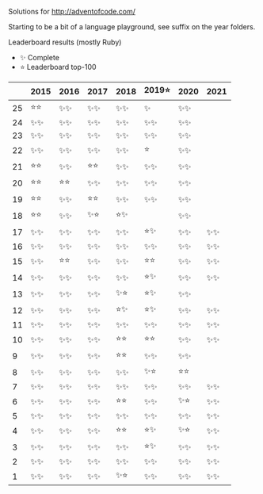 Solutions for http://adventofcode.com/

Starting to be a bit of a language playground, see suffix on the year folders.

Leaderboard results (mostly Ruby)

- ✨ Complete
- ⭐️ Leaderboard top-100

|    | 2015 | 2016 | 2017 | 2018 | 2019⭐️ | 2020 | 2021 |
|----|------|------|------|------|------|------|------|
| 25 |⭐️⭐️|✨✨|✨✨|✨✨|✨ |✨✨|
| 24 |✨✨|✨✨|✨✨|✨✨|✨✨|✨✨|
| 23 |✨✨|✨✨|✨✨|✨✨|✨✨|✨✨|
| 22 |✨✨|✨✨|✨✨|✨✨|⭐️ |✨✨|
| 21 |⭐️⭐️|✨✨|⭐️⭐️|✨✨|✨✨|✨✨|
| 20 |⭐️⭐️|⭐️⭐️|✨✨|✨✨|✨✨|✨✨|
| 19 |⭐️⭐️|✨✨|⭐️⭐️|✨✨|✨✨|✨✨|
| 18 |⭐️⭐️|✨✨|✨⭐️|⭐️✨|   |✨✨|
| 17 |✨✨|✨✨|✨✨|✨✨|⭐️✨|✨✨|✨✨|
| 16 |✨✨|✨✨|✨✨|✨✨|✨✨|✨✨|✨✨|
| 15 |✨✨|⭐️⭐️|✨✨|✨✨|⭐️⭐️|✨✨|✨✨|
| 14 |✨✨|✨✨|✨✨|✨✨|⭐️✨|✨✨|✨✨|
| 13 |✨✨|✨✨|✨✨|✨⭐️|⭐️✨|✨✨|
| 12 |✨✨|✨✨|✨✨|⭐️✨|⭐️✨|✨✨|✨✨|
| 11 |✨✨|✨✨|✨✨|✨✨|✨✨|✨✨|✨✨|
| 10 |✨✨|✨✨|✨✨|⭐️⭐️|⭐️⭐️|✨✨|✨✨|
|  9 |✨✨|✨✨|✨✨|⭐️⭐️|✨✨|✨✨|
|  8 |✨✨|✨✨|✨✨|✨✨|✨⭐️|⭐️⭐️|
|  7 |✨✨|✨✨|✨✨|✨✨|✨✨|✨✨|✨✨|
|  6 |✨✨|✨✨|✨✨|⭐️⭐️|✨✨|✨⭐️|✨✨|
|  5 |✨✨|✨✨|✨✨|✨✨|✨✨|✨✨|✨✨|
|  4 |✨✨|✨✨|✨✨|⭐️⭐️|⭐️✨|✨⭐️|✨✨|
|  3 |✨✨|✨✨|✨✨|✨✨|⭐️✨|✨✨|✨✨|
|  2 |✨✨|✨✨|✨✨|✨✨|✨✨|✨✨|✨✨|
|  1 |✨✨|✨✨|✨✨|✨⭐️|✨✨|✨✨|✨✨|
